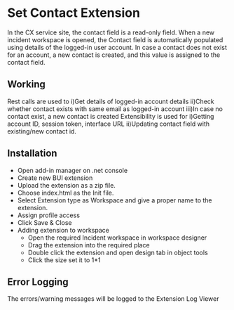 # Set Contact Extension

In the CX service site, the contact field is a read-only field. When a new incident workspace is opened, the Contact field is automatically populated using details of the logged-in user account. In case a contact does not exist for an account, a new contact is created, and this value is assigned to the contact field.

## Working
Rest calls are used to 
  i)Get details of logged-in account details
  ii)Check whether contact exists with same email as logged-in account
  iii)In case no contact exist, a new contact is created
Extensibility is used for
  i)Getting account ID, session token, interface URL
  ii)Updating contact field with existing/new contact id.

## Installation
- Open add-in manager on .net console
- Create new BUI extension
- Upload the extension as a zip file.
- Choose index.html as the Init file.
- Select Extension type as Workspace and give a proper name to the extension.
- Assign profile access
- Click Save & Close
- Adding extension to workspace
  - Open the required Incident workspace in workspace designer
  - Drag the extension into the required place
  - Double click the extension and open design tab in object tools
  - Click the size set it to 1*1

## Error Logging
 The errors/warning messages will be logged to the Extension Log Viewer
